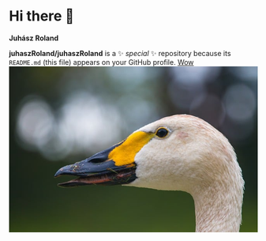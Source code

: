 # Hi there 👋
**Juhász Roland**

**juhaszRoland/juhaszRoland** is a ✨ _special_ ✨ repository because its `README.md` (this file) appears on your GitHub profile.
[Wow](https://www.emag.hu)
![alt text](goose-8222013_640.jpg)
<!--
Here are some ideas to get you started:

- 🔭 I’m currently working on ...
- 🌱 I’m currently learning ...
- 👯 I’m looking to collaborate on ...
- 🤔 I’m looking for help with ...
- 💬 Ask me about ...
- 📫 How to reach me: ...
- 😄 Pronouns: ...
- ⚡ Fun fact: ...
-->
